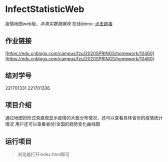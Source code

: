# InfectStatisticWeb
疫情地图web版，*非真实数据展现*
在线demo: [点击链接](http://139.159.204.179/InfectStatisticWeb/)

## 作业链接
[https://edu.cnblogs.com/campus/fzu/2020SPRINGS/homework/10460](https://edu.cnblogs.com/campus/fzu/2020SPRINGS/homework/10460)

## 结对学号
221701331 221701336

## 项目介绍
通过地图的形式来直观显示疫情的大致分布情况，还可以查看具体省份的疫情统计情况
用户还可以查看省份/全国的趋势变化曲线图

## 运行项目
> 浏览器打开index.html即可